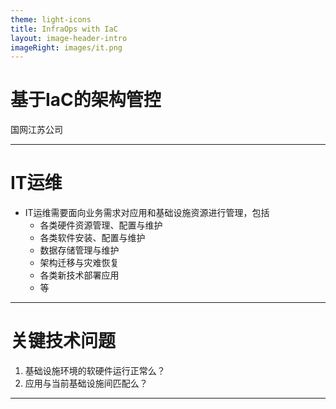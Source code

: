 ```yaml
---
theme: light-icons
title: InfraOps with IaC
layout: image-header-intro
imageRight: images/it.png
---
```

# 基于IaC的架构管控

国网江苏公司


---

# IT运维

- IT运维需要面向业务需求对应用和基础设施资源进行管理，包括
  - 各类硬件资源管理、配置与维护
  - 各类软件安装、配置与维护
  - 数据存储管理与维护
  - 架构迁移与灾难恢复
  - 各类新技术部署应用
  - 等

---

# 关键技术问题

1. 基础设施环境的软硬件运行正常么？
2. 应用与当前基础设施间匹配么？
   
---



